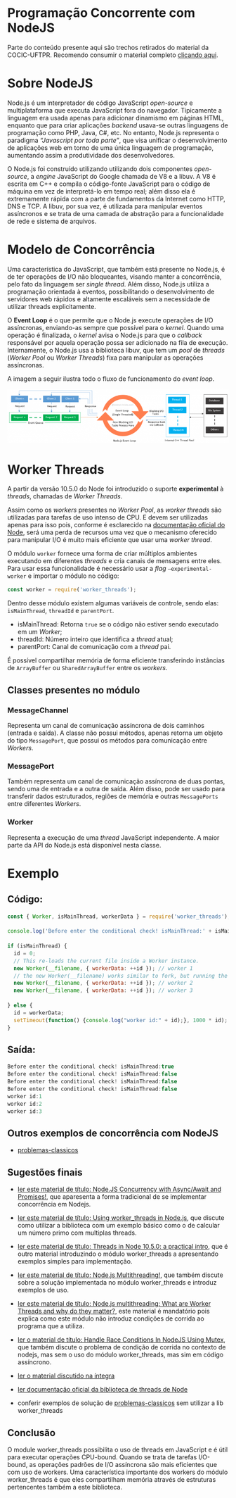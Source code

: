 # Programação Concorrente com NodeJS
Parte do conteúdo presente aqui são trechos retirados do material da COCIC-UFTPR. Recomendo consumir o material completo [clicando aqui](http://cocic.cm.utfpr.edu.br/progconcorrente/doku.php?id=nodejs).

Sobre NodeJS
=================================
Node.js é um interpretador de código JavaScript *open-source* e multiplataforma que executa JavaScript fora do navegador. Tipicamente a linguagem era usada apenas para adicionar dinamismo em páginas HTML, enquanto que para criar aplicações *backend* usava-se outras linguagens de programação como PHP, Java, C#, etc. No entanto, Node.js representa o paradigma *“Javascript por toda parte”*, que visa unificar o desenvolvimento de aplicações web em torno de uma única linguagem de programação, aumentando assim a produtividade dos desenvolvedores.

O Node.js foi construído utilizando utilizando dois componentes *open-source*, a *engine* JavaScript do Google chamada de V8 e a libuv. A V8 é escrita em C++ e compila o código-fonte JavaScript para o código de máquina em vez de interpretá-lo em tempo real; além disso ela é extremamente rápida com a parte de fundamentos da Internet como HTTP, DNS e TCP. A libuv, por sua vez, é utilizada para manipular eventos assíncronos e se trata de uma camada de abstração para a funcionalidade de rede e sistema de arquivos.

Modelo de Concorrência
=================================
Uma característica do JavaScript, que também está presente no Node.js, é de ter operações de I/O não bloqueantes, visando manter a concorrência, pelo fato da linguagem ser *single thread*. Além disso, Node.js utiliza a programação orientada à eventos, possibilitando o desenvolvimento de servidores web rápidos e altamente escaláveis sem a necessidade de utilizar threads explicitamente.

O **Event Loop** é o que permite que o Node.js execute operações de I/O assíncronas, enviando-as sempre que possível para o *kernel*. Quando uma operação é finalizada, o *kernel* avisa o Node.js para que o *callback* responsável por aquela operação possa ser adicionado na fila de execução. Internamente, o Node.js usa a biblioteca libuv, que tem um *pool* de *threads* (*Worker Pool* ou *Worker Threads*) fixa para manipular as operações assíncronas.

A imagem a seguir ilustra todo o fluxo de funcionamento do *event loop*.

![Event Loop Diagram](eventloop.png)


Worker Threads
=================================
A partir da versão 10.5.0 do Node foi introduzido o suporte **experimental** à *threads*, chamadas de *Worker Threads*.

Assim como os *workers* presentes no *Worker Pool*, as *worker threads* são utilizadas para tarefas de uso intenso de CPU. E devem ser utilizadas apenas para isso pois, conforme é esclarecido na [documentação oficial do Node](https://nodejs.org/docs/latest-v11.x/api/worker_threads.html#worker_threads_worker_threads), será uma perda de recursos uma vez que o mecanismo oferecido para manipular I/O é muito mais eficiente que usar uma *worker thread*.
 
O módulo `worker` fornece uma forma de criar múltiplos ambientes executando em diferentes *threads* e cria canais de mensagens entre eles. Para usar essa funcionalidade é necessário usar a *flag* `–experimental-worker` e importar o módulo no código:

```javascript
const worker = require('worker_threads');
```

Dentro desse módulo existem algumas variáveis de controle, sendo elas: `isMainThread`, `threadId` e `parentPort`.

- isMainThread: Retorna `true` se o código não estiver sendo executado em um *Worker*;
- threadId: Número inteiro que identifica a *thread* atual;
- parentPort: Canal de comunicação com a *thread* pai.

É possível compartilhar memória de forma eficiente transferindo instâncias de `ArrayBuffer` ou `SharedArrayBuffer` entre os *workers*.

Classes presentes no módulo
---------
### MessageChannel
Representa um canal de comunicação assíncrona de dois caminhos (entrada e saída). A classe não possui métodos, apenas retorna um objeto do tipo `MessagePort`, que possui os métodos para comunicação entre *Workers*.

### MessagePort
Também representa um canal de comunicação assíncrona de duas pontas, sendo uma de entrada e a outra de saída. Além disso, pode ser usado para transferir dados estruturados, regiões de memória e outras `MessagePorts` entre diferentes *Workers*.

### Worker
Representa a execução de uma *thread* JavaScript independente. A maior parte da API do Node.js está disponível nesta classe.

Exemplo
=================================
Código:
---------
```javascript	
const { Worker, isMainThread, workerData } = require('worker_threads');

console.log('Before enter the conditional check! isMainThread:' + isMainThread); // run to all threads

if (isMainThread) {
  id = 0;
  // This re-loads the current file inside a Worker instance.
  new Worker(__filename, { workerData: ++id }); // worker 1
  // the new Worker(__filename) works similar to fork, but running the code from begining
  new Worker(__filename, { workerData: ++id }); // worker 2
  new Worker(__filename, { workerData: ++id }); // worker 3

} else {
  id = workerData;
  setTimeout(function() {console.log("worker id:" + id);}, 1000 * id); // wait "id" seconds
}
```
Saída:
---------
```javascript	
Before enter the conditional check! isMainThread:true
Before enter the conditional check! isMainThread:false
Before enter the conditional check! isMainThread:false
Before enter the conditional check! isMainThread:false
worker id:1
worker id:2
worker id:3
```
Outros exemplos de concorrência com NodeJS
---------
- [problemas-classicos](problemas-classicos/)

Sugestões finais
---------
- [ler este material de título: Node.JS Concurrency with Async/Await and Promises!](https://medium.com/platformer-blog/node-js-concurrency-with-async-await-and-promises-b4c4ae8f4510), que aparesenta a forma tradicional de se implementar concorrência em Nodejs.
- [ler este material de título: Using worker_threads in Node.js](https://medium.com/@Trott/using-worker-threads-in-node-js-80494136dbb6), que discute como utilizar a biblioteca com um exemplo básico como o de calcular um número primo com multiplas threads.
- [ler este material de título: Threads in Node 10.5.0: a practical intro](https://medium.com/dailyjs/threads-in-node-10-5-0-a-practical-intro-3b85a0a3c953), que é outro material introduzindo o módulo worker_threads a apresentando exemplos simples para implementação.
- [ler este material de título: Node.js Multithreading!](https://medium.com/@mohllal/node-js-multithreading-a5cd74958a67), que também discute sobre a solução implementada no módulo worker_threads e introduz exemplos de uso.
- [ler este material de título: Node.js multithreading: What are Worker Threads and why do they matter?](https://blog.logrocket.com/node-js-multithreading-what-are-worker-threads-and-why-do-they-matter-48ab102f8b10/), este material é mandatório pois explica como este módulo não introduz condições de corrida ao programa que a utiliza.
- [ler o material de título: Handle Race Conditions In NodeJS Using Mutex](https://blog.theodo.com/2019/09/handle-race-conditions-in-nodejs-using-mutex/), que também discute o problema de condição de corrida no contexto de nodejs, mas sem o uso do módulo worker_threads, mas sim em código assíncrono.

- [ler o material discutido na íntegra](http://cocic.cm.utfpr.edu.br/progconcorrente/doku.php?id=nodejs)
- [ler documentação oficial da biblioteca de threads de Node](https://nodejs.org/docs/latest-v11.x/api/worker_threads.html#worker_threads_worker_threads)
- conferir exemplos de solução de [problemas-classicos](problemas-classicos/) sem utilizar a lib worker_threads

Conclusão
---------
O module worker_threads possibilita o uso de threads em JavaScript e é útil para executar operações CPU-bound. Quando se trata de tarefas I/O-bound, as operações padrões de I/O assíncrona são mais eficientes que com uso de workers. Uma característica importante dos workers do módulo worker_threads é que eles compartilham memória através de estruturas pertencentes também a este biblioteca.
